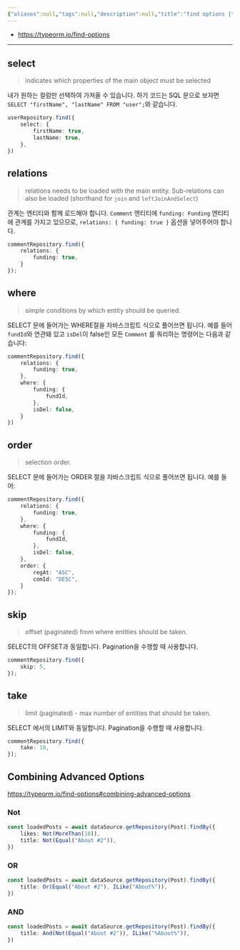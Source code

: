 ```yaml
---
{"aliases":null,"tags":null,"description":null,"title":"find options {typeorm}","created":"2024-03-27T00:05:21","updated":"2024-04-14T23:02:49","dg-publish":true,"permalink":"/docs/find options {typeorm}/","dgPassFrontmatter":true}
---
```


- <https://typeorm.io/find-options>
---

## select

> indicates which properties of the main object must be selected

내가 원하는 컬럼만 선택하여 가져올 수 있습니다. 하기 코드는 SQL 문으로 보자면 `SELECT "firstName", "lastName" FROM "user";`와 같습니다.

```typescript
userRepository.find({
    select: {
        firstName: true,
        lastName: true,
    },
})
```

## relations

> relations needs to be loaded with the main entity. Sub-relations can also be loaded (shorthand for `join` and `leftJoinAndSelect`)

관계는 엔티티와 함께 로드해야 합니다. `Comment` 엔티티에 `funding: Funding` 엔티티에 관계를 가지고 있으므로, `relations: { funding: true }` 옵션을 넣어주어야 합니다.

```typescript
commentRepository.find({
	relations: {
		funding: true,
	}
});
```

## where

> simple conditions by which entity should be queried.

SELECT 문에 들어가는 WHERE절을 자바스크립트 식으로 풀어쓰면 됩니다. 예를 들어 `fundId`와 연관돼 있고 `isDel`이 false인 모든 `Comment` 를 쿼리하는 명령어는 다음과 같습니다:

```typescript
commentRepository.find({
	relations: {
		funding: true,
	},
	where: {
		funding: {
			fundId,
		},
		isDel: false,
	}
})
```

## order

> selection order.

SELECT 문에 들어가는 ORDER 절을 자바스크립트 식으로 풀어쓰면 됩니다. 예를 들어:

```typescript
commentRepository.find({
	relations: {
		funding: true,
	},
	where: {
		funding: {
			fundId,
		},
		isDel: false,
	},
	order: {
		regAt: "ASC",
		comId: "DESC",
	}
});
```

## skip

> offset (paginated) from where entities should be taken.

SELECT의 OFFSET과 동일합니다. Pagination을 수행할 때 사용합니다.

```typescript
commentRepository.find({
	skip: 5,
});
```

## take

> limit (paginated) - max number of entities that should be taken.

SELECT 에서의 LIMIT와 동일합니다. Pagination을 수행할 때 사용합니다.

```typescript
commentRepository.find({
	take: 10,
});
```

## Combining Advanced Options

<https://typeorm.io/find-options#combining-advanced-options>

### Not

```ts
const loadedPosts = await dataSource.getRepository(Post).findBy({
    likes: Not(MoreThan(10)),
    title: Not(Equal("About #2")),
})
```

### OR

```ts
const loadedPosts = await dataSource.getRepository(Post).findBy({
    title: Or(Equal("About #2"), ILike("About%")),
})
```

### AND

```ts
const loadedPosts = await dataSource.getRepository(Post).findBy({
    title: And(Not(Equal("About #2")), ILike("%About%")),
})
```
